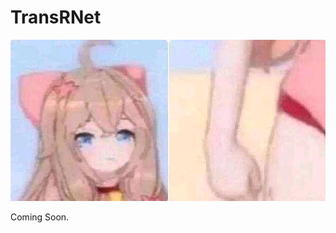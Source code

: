 # TransRNet
![罕见](https://github.com/huixiancheng/TransRNet/raw/main/D127628131E2893C5AC92BE34C49936477239409.jpg)


Coming Soon.
